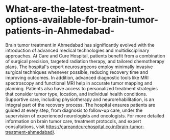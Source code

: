 # What-are-the-latest-treatment-options-available-for-brain-tumor-patients-in-Ahmedabad-

Brain tumor treatment in Ahmedabad has significantly evolved with the introduction of advanced medical technologies and multidisciplinary approaches. At Care and Cure Hospital, patients benefit from a combination of surgical precision, targeted radiation therapy, and tailored chemotherapy plans. The hospital's expert neurosurgeons employ minimally invasive surgical techniques whenever possible, reducing recovery time and improving outcomes. In addition, advanced diagnostic tools like MRI spectroscopy and functional MRI help in accurate tumor mapping and planning. Patients also have access to personalized treatment strategies that consider tumor type, location, and individual health conditions. Supportive care, including physiotherapy and neurorehabilitation, is an integral part of the recovery process. The hospital ensures patients are guided at every step, from diagnosis to follow-up care, under the supervision of experienced neurologists and oncologists. For more detailed information on brain tumor care, treatment protocols, and expert consultations, visit https://careandcurehospital.co.in/brain-tumor-treatment-ahmedabad/.
